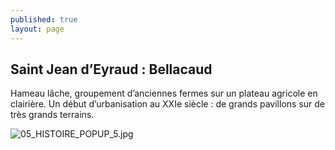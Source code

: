 ```yaml
---
published: true
layout: page
---
```


## Saint Jean d’Eyraud : Bellacaud

Hameau lâche, groupement d’anciennes fermes sur un plateau agricole en clairière. Un début d’urbanisation au XXIe siècle : de grands pavillons sur de très grands terrains.

![05_HISTOIRE_POPUP_5.jpg]({{site.baseurl}}/data/images/5/histoire/05_HISTOIRE_POPUP_5.jpg)
